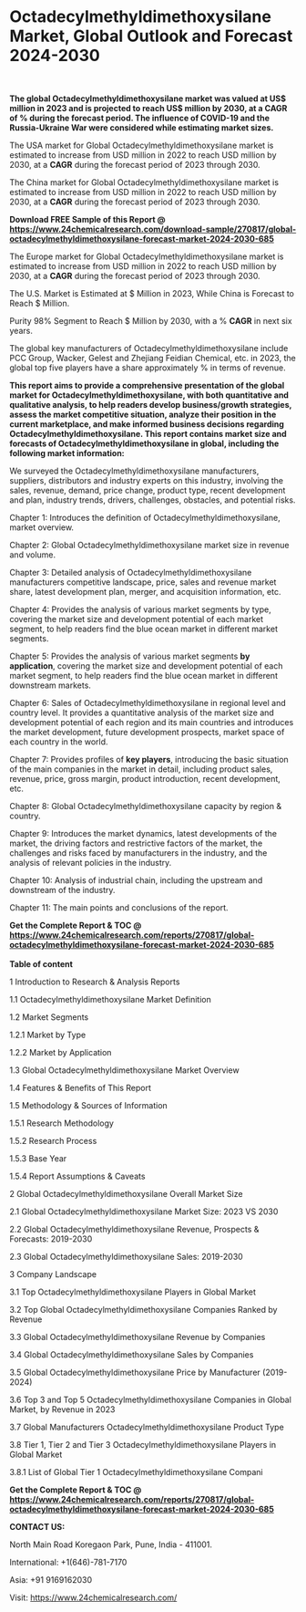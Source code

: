 <h1>Octadecylmethyldimethoxysilane Market, Global Outlook and Forecast 2024-2030</h1><br/><p><strong>The global Octadecylmethyldimethoxysilane market was valued at US$ million in 2023 and is projected to reach US$ million by 2030, at a <strong>CAGR</strong> of % during the forecast period. The influence of COVID-19 and the Russia-Ukraine War were considered while estimating market sizes.</strong></p><p>The USA market for Global Octadecylmethyldimethoxysilane market is estimated to increase from USD million in 2022 to reach USD million by 2030, at a <strong>CAGR</strong> during the forecast period of 2023 through 2030.</p><p>The China market for Global Octadecylmethyldimethoxysilane market is estimated to increase from USD million in 2022 to reach USD million by 2030, at a <strong>CAGR</strong> during the forecast period of 2023 through 2030.</p><div><b>Download FREE Sample of this Report @ <a href="https://www.24chemicalresearch.com/download-sample/270817/global-octadecylmethyldimethoxysilane-forecast-market-2024-2030-685">https://www.24chemicalresearch.com/download-sample/270817/global-octadecylmethyldimethoxysilane-forecast-market-2024-2030-685</a></b></div><p>The Europe market for Global Octadecylmethyldimethoxysilane market is estimated to increase from USD million in 2022 to reach USD million by 2030, at a <strong>CAGR</strong> during the forecast period of 2023 through 2030.</p><p>The U.S. Market is Estimated at $ Million in 2023, While China is Forecast to Reach $ Million.</p><p>Purity 98% Segment to Reach $ Million by 2030, with a % <strong>CAGR</strong> in next six years.</p><p>The global key manufacturers of Octadecylmethyldimethoxysilane include PCC Group, Wacker, Gelest and Zhejiang Feidian Chemical, etc. in 2023, the global top five players have a share approximately % in terms of revenue.</p><p><strong>This report aims to provide a comprehensive presentation of the global market for Octadecylmethyldimethoxysilane, with both quantitative and qualitative analysis, to help readers develop business/growth strategies, assess the market competitive situation, analyze their position in the current marketplace, and make informed business decisions regarding Octadecylmethyldimethoxysilane. This report contains market size and forecasts of Octadecylmethyldimethoxysilane in global, including the following market information:</strong></p><p>We surveyed the Octadecylmethyldimethoxysilane manufacturers, suppliers, distributors and industry experts on this industry, involving the sales, revenue, demand, price change, product type, recent development and plan, industry trends, drivers, challenges, obstacles, and potential risks.</p><p>Chapter 1: Introduces the definition of Octadecylmethyldimethoxysilane, market overview.</p><p>Chapter 2: Global Octadecylmethyldimethoxysilane market size in revenue and volume.</p><p>Chapter 3: Detailed analysis of Octadecylmethyldimethoxysilane manufacturers competitive landscape, price, sales and revenue market share, latest development plan, merger, and acquisition information, etc.</p><p>Chapter 4: Provides the analysis of various market segments by type, covering the market size and development potential of each market segment, to help readers find the blue ocean market in different market segments.</p><p>Chapter 5: Provides the analysis of various market segments <strong>by application</strong>, covering the market size and development potential of each market segment, to help readers find the blue ocean market in different downstream markets.</p><p>Chapter 6: Sales of Octadecylmethyldimethoxysilane in regional level and country level. It provides a quantitative analysis of the market size and development potential of each region and its main countries and introduces the market development, future development prospects, market space of each country in the world.</p><p>Chapter 7: Provides profiles of <strong>key players</strong>, introducing the basic situation of the main companies in the market in detail, including product sales, revenue, price, gross margin, product introduction, recent development, etc.</p><p>Chapter 8: Global Octadecylmethyldimethoxysilane capacity by region & country.</p><p>Chapter 9: Introduces the market dynamics, latest developments of the market, the driving factors and restrictive factors of the market, the challenges and risks faced by manufacturers in the industry, and the analysis of relevant policies in the industry.</p><p>Chapter 10: Analysis of industrial chain, including the upstream and downstream of the industry.</p><p>Chapter 11: The main points and conclusions of the report.</p><div><b>Get the Complete Report & TOC @ <a href="https://www.24chemicalresearch.com/reports/270817/global-octadecylmethyldimethoxysilane-forecast-market-2024-2030-685">https://www.24chemicalresearch.com/reports/270817/global-octadecylmethyldimethoxysilane-forecast-market-2024-2030-685</a></b></div><br><b>Table of content</b><p>1 Introduction to Research & Analysis Reports<br />
 
  1.1 Octadecylmethyldimethoxysilane Market Definition<br />
 
  1.2 Market Segments<br />
 
  1.2.1 Market by Type<br />
 
  1.2.2 Market by Application<br />
 
  1.3 Global Octadecylmethyldimethoxysilane Market Overview<br />
 
  1.4 Features & Benefits of This Report<br />
 
  1.5 Methodology & Sources of Information<br />
 
  1.5.1 Research Methodology<br />
 
  1.5.2 Research Process<br />
 
  1.5.3 Base Year<br />
 
  1.5.4 Report Assumptions & Caveats<br />
 
 2 Global Octadecylmethyldimethoxysilane Overall Market Size<br />
 
  2.1 Global Octadecylmethyldimethoxysilane Market Size: 2023 VS 2030<br />
 
  2.2 Global Octadecylmethyldimethoxysilane Revenue, Prospects & Forecasts: 2019-2030<br />
 
  2.3 Global Octadecylmethyldimethoxysilane Sales: 2019-2030<br />
 
 3 Company Landscape<br />
 
  3.1 Top Octadecylmethyldimethoxysilane Players in Global Market<br />
 
  3.2 Top Global Octadecylmethyldimethoxysilane Companies Ranked by Revenue<br />
 
  3.3 Global Octadecylmethyldimethoxysilane Revenue by Companies<br />
 
  3.4 Global Octadecylmethyldimethoxysilane Sales by Companies<br />
 
  3.5 Global Octadecylmethyldimethoxysilane Price by Manufacturer (2019-2024)<br />
 
  3.6 Top 3 and Top 5 Octadecylmethyldimethoxysilane Companies in Global Market, by Revenue in 2023<br />
 
  3.7 Global Manufacturers Octadecylmethyldimethoxysilane Product Type<br />
 
  3.8 Tier 1, Tier 2 and Tier 3 Octadecylmethyldimethoxysilane Players in Global Market<br />
 
  3.8.1 List of Global Tier 1 Octadecylmethyldimethoxysilane Compani<br><div><b>Get the Complete Report & TOC @ <a href="https://www.24chemicalresearch.com/reports/270817/global-octadecylmethyldimethoxysilane-forecast-market-2024-2030-685">https://www.24chemicalresearch.com/reports/270817/global-octadecylmethyldimethoxysilane-forecast-market-2024-2030-685</a></b></div></p>
 
 <b>CONTACT US:</b><br>
 
 North Main Road Koregaon Park, Pune, India - 411001.<br/>
 
 International: +1(646)-781-7170<br/>
 
 Asia: +91 9169162030<br/>
 
 Visit: <a href="https://www.24chemicalresearch.com/">https://www.24chemicalresearch.com/</a>
 
 <br>